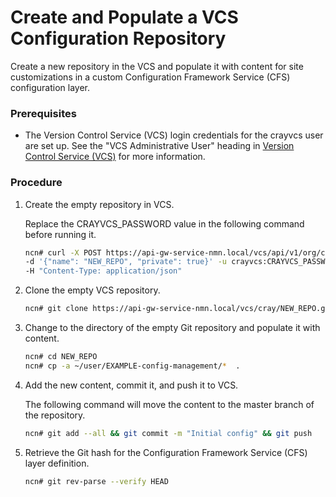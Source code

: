 # Create and Populate a VCS Configuration Repository

Create a new repository in the VCS and populate it with content for site customizations in a custom Configuration Framework Service \(CFS\) configuration layer.

### Prerequisites

- The Version Control Service \(VCS\) login credentials for the crayvcs user are set up. See the "VCS Administrative User" heading in [Version Control Service (VCS)](Version_Control_Service_VCS.md) for more information.

### Procedure

1.  Create the empty repository in VCS.

    Replace the CRAYVCS\_PASSWORD value in the following command before running it.

    ```bash
    ncn# curl -X POST https://api-gw-service-nmn.local/vcs/api/v1/org/cray/repos \
    -d '{"name": "NEW_REPO", "private": true}' -u crayvcs:CRAYVCS_PASSWORD \
    -H "Content-Type: application/json"
    ```

2.  Clone the empty VCS repository.

    ```bash
    ncn# git clone https://api-gw-service-nmn.local/vcs/cray/NEW_REPO.git
    ```

3.  Change to the directory of the empty Git repository and populate it with content.

    ```bash
    ncn# cd NEW_REPO
    ncn# cp -a ~/user/EXAMPLE-config-management/*  .
    ```

4.  Add the new content, commit it, and push it to VCS.

    The following command will move the content to the master branch of the repository.

    ```bash
    ncn# git add --all && git commit -m "Initial config" && git push
    ```

5.  Retrieve the Git hash for the Configuration Framework Service \(CFS\) layer definition.

    ```bash
    ncn# git rev-parse --verify HEAD
    ```

